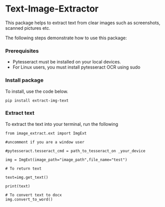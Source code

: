 
# Text-Image-Extractor

This package helps to extract text from clear images such as screenshots, scanned pictures etc.

The following steps demonstrate how to use this package:

### Prerequisites

* Pytesseract must be installed on your local devices.
* For Linux users, you must install pytesseract OCR using sudo

### Install package

To install, use the code below.

```
pip install extract-img-text

```
### Extract text 
To extract the text into your terminal, run the following

```
from image_extract.ext import ImgExt

#uncomment if you are a window user 

#pytesseract.tesseract_cmd = path_to_tesseract_on _your_device 

img = ImgExt(image_path="image_path",file_name="test")

# To return text

text=img.get_text()

print(text)

# To convert text to docx
img.convert_to_word()

```
